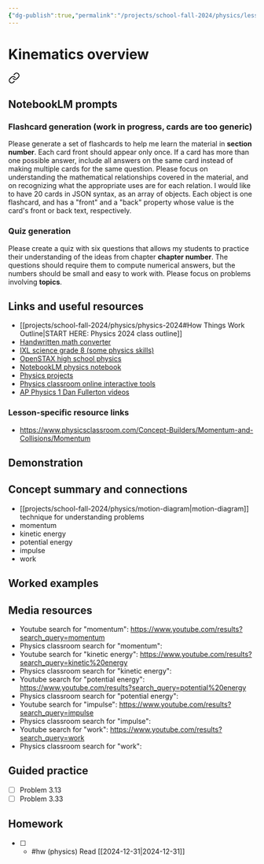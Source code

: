 ```yaml
---
{"dg-publish":true,"permalink":"/projects/school-fall-2024/physics/lessons/kinematic-overview/","tags":["gardenEntry"]}
---
```



#  Kinematics overview


<div class="transclusion internal-embed is-loaded"><a class="markdown-embed-link" href="/projects/school-fall-2024/physics/physics-2024/#notebook-lm-prompts" aria-label="Open link"><svg xmlns="http://www.w3.org/2000/svg" width="24" height="24" viewBox="0 0 24 24" fill="none" stroke="currentColor" stroke-width="2" stroke-linecap="round" stroke-linejoin="round" class="svg-icon lucide-link"><path d="M10 13a5 5 0 0 0 7.54.54l3-3a5 5 0 0 0-7.07-7.07l-1.72 1.71"></path><path d="M14 11a5 5 0 0 0-7.54-.54l-3 3a5 5 0 0 0 7.07 7.07l1.71-1.71"></path></svg></a><div class="markdown-embed">



## NotebookLM prompts

### Flashcard generation (work in progress, cards are too generic)

Please generate a set of flashcards to help me learn the material in **section number**. Each card front should appear only once. If a card has more than one possible answer, include all answers on the same card instead of making multiple cards for the same question. Please focus on understanding the mathematical relationships covered in the material, and on recognizing what the appropriate uses are for each relation. I would like to have 20 cards in JSON syntax, as an array of objects. Each object is one flashcard, and has a "front" and a "back" property whose value is the card's front or back text, respectively.

### Quiz generation

Please create a quiz with six questions that allows my students to practice their understanding of the ideas from chapter **chapter number**. The questions should require them to compute numerical answers, but the numbers should be small and easy to work with. Please focus on problems involving **topics**.



</div></div>


## Links and useful resources 

- [[projects/school-fall-2024/physics/physics-2024#How Things Work Outline\|START HERE: Physics 2024 class outline]]
- [Handwritten math converter](https://webdemo.myscript.com/views/math/index.html#)
- [IXL science grade 8 (some physics skills)](https://www.ixl.com/science/grade-8)
- [OpenSTAX high school physics](https://openstax.org/books/physics/pages/1-introduction)
- [NotebookLM physics notebook](https://notebooklm.google.com/notebook/94fe29f5-cebb-4621-9e03-d20110b7a978)
- [Physics projects](https://www.sciencebuddies.org/science-fair-projects/science-projects/physics/high-school)
- [Physics classroom online interactive tools](https://www.physicsclassroom.com)
- [AP Physics 1 Dan Fullerton videos](https://www.youtube.com/playlist?list=PLd2HWlWc-MsysWuL9ksneEM8cl5bk3bHH)


### Lesson-specific resource links

- https://www.physicsclassroom.com/Concept-Builders/Momentum-and-Collisions/Momentum 


## Demonstration


## Concept summary and connections


- [[projects/school-fall-2024/physics/motion-diagram\|motion-diagram]] technique for understanding problems
- momentum 
- kinetic energy 
- potential energy 
- impulse 
- work 

## Worked examples



## Media resources

- Youtube search for "momentum": https://www.youtube.com/results?search_query=momentum 
- Physics classroom search for "momentum": 
- Youtube search for "kinetic energy": https://www.youtube.com/results?search_query=kinetic%20energy 
- Physics classroom search for "kinetic energy": 
- Youtube search for "potential energy": https://www.youtube.com/results?search_query=potential%20energy 
- Physics classroom search for "potential energy": 
- Youtube search for "impulse": https://www.youtube.com/results?search_query=impulse 
- Physics classroom search for "impulse": 
- Youtube search for "work": https://www.youtube.com/results?search_query=work 
- Physics classroom search for "work": 

## Guided practice


- [ ] Problem 3.13  
- [ ] Problem 3.33  

## Homework


- [ ] - #hw (physics) Read [[2024-12-31\|2024-12-31]] 
